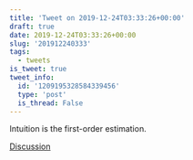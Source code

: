 ```yaml
---
title: 'Tweet on 2019-12-24T03:33:26+00:00'
draft: true
date: 2019-12-24T03:33:26+00:00
slug: '201912240333'
tags:
  - tweets
is_tweet: true
tweet_info:
  id: '1209195328584339456'
  type: 'post'
  is_thread: False
---
```




Intuition is the first-order estimation.

[Discussion](https://x.com/sytelus/status/1209195328584339456)
